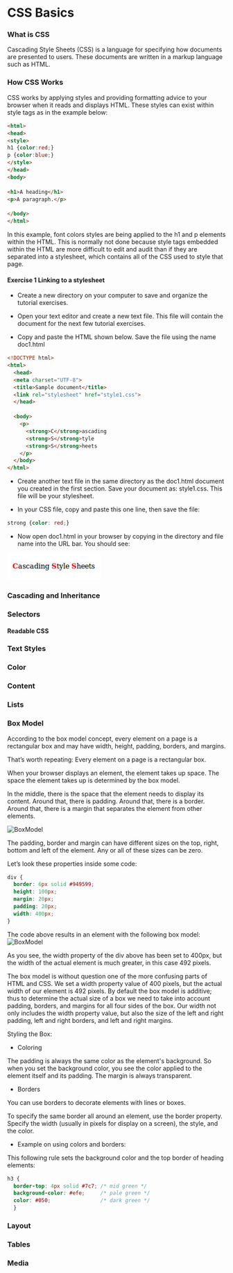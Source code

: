 # CSS Basics

### What is CSS

Cascading Style Sheets (CSS) is a language for specifying how documents are presented to users. These documents are written in a markup language such as HTML.

### How CSS Works

CSS works by applying styles and providing formatting advice to your browser when it reads and displays HTML. These styles can exist within style tags as in the example below:

```html
<html>
<head>
<style>
h1 {color:red;}
p {color:blue;}
</style>
</head>
<body>

<h1>A heading</h1>
<p>A paragraph.</p>

</body>
</html>

```
In this example, font colors styles are being applied to the h1 and p elements within the HTML. This is normally not done because style tags embedded within the HTML are more difficult to edit and audit than if they are separated into a stylesheet, which contains all of the CSS used to style that page.

#### Exercise 1 Linking to a stylesheet

* Create a new directory on your computer to save and organize the tutorial exercises.

* Open your text editor and create a new text file. This file will contain the document for the next few tutorial exercises.

* Copy and paste the HTML shown below. Save the file using the name doc1.html

```html
<!DOCTYPE html>
<html>
  <head>
  <meta charset="UTF-8">
  <title>Sample document</title>
  <link rel="stylesheet" href="style1.css">
  </head>

  <body>
    <p>
      <strong>C</strong>ascading
      <strong>S</strong>tyle
      <strong>S</strong>heets
    </p>
  </body>
</html>

```
* Create another text file in the same directory as the doc1.html document you created in the first section.
Save your document as: style1.css. This file will be your stylesheet.

* In your CSS file, copy and paste this one line, then save the file:

```css
strong {color: red;}
```

* Now open doc1.html in your browser by copying in the directory and file name into the URL bar. You should see:

![Exercise 1 example](CSS.png)

### Cascading and Inheritance

### Selectors

#### Readable CSS

### Text Styles

### Color

### Content

### Lists

### Box Model

According to the box model concept, every element on a page is a rectangular box and may have width, height, padding, borders, and margins.

That’s worth repeating: Every element on a page is a rectangular box.

When your browser displays an element, the element takes up space. The space the element takes up is determined by the box model.

In the middle, there is the space that the element needs to display its content. Around that, there is padding. Around that, there is a border. Around that, there is a margin that separates the element from other elements.


![BoxModel](http://www.codeproject.com/KB/HTML/567385/boxmodel-image.png)


The padding, border and margin can have different sizes on the top, right, bottom and left of the element. Any or all of these sizes can be zero.

Let’s look these properties inside some code:

```css
div {
  border: 6px solid #949599;
  height: 100px;
  margin: 20px;
  padding: 20px;
  width: 400px;
}
```
The code above results in an element with the following box model:
![BoxModel](http://learn.shayhowe.com/assets/images/courses/html-css/opening-the-box-model/box-model.png)

As you see, the width property of the div above has been set to 400px, but the width of the actual element is much greater, in this case 492 pixels.

The box model is without question one of the more confusing parts of HTML and CSS. We set a width property value of 400 pixels, but the actual width of our element is 492 pixels. By default the box model is additive; thus to determine the actual size of a box we need to take into account padding, borders, and margins for all four sides of the box. Our width not only includes the width property value, but also the size of the left and right padding, left and right borders, and left and right margins.

Styling the Box:

* Coloring

The padding is always the same color as the element's background. So when you set the background color, you see the color applied to the element itself and its padding. The margin is always transparent.

* Borders

You can use borders to decorate elements with lines or boxes.

To specify the same border all around an element, use the border property. Specify the width (usually in pixels for display on a screen), the style, and the color.

* Example on using colors and borders:

This following rule sets the background color and the top border of heading elements:

```css
h3 {
  border-top: 4px solid #7c7; /* mid green */
  background-color: #efe;     /* pale green */
  color: #050;                /* dark green */
  }
```



### Layout

### Tables

### Media

